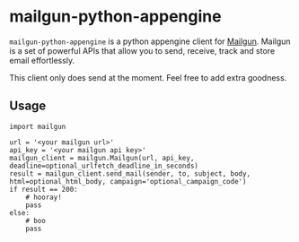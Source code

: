 # mailgun-python-appengine

`mailgun-python-appengine` is a python appengine client for [Mailgun]. Mailgun is a set of 
powerful APIs that allow you to send, receive, track and store email effortlessly.

This client only does send at the moment. Feel free to add extra goodness.

  [mailgun]: http://www.mailgun.net

## Usage
	import mailgun
	
	url = '<your mailgun url>'
	api_key = '<your mailgun api key>'
	mailgun_client = mailgun.Mailgun(url, api_key, deadline=optional_urlfetch_deadline_in_seconds)
	result = mailgun_client.send_mail(sender, to, subject, body, html=optional_html_body, campaign='optional_campaign_code')
	if result == 200:
		# hooray!
		pass
	else:
		# boo
		pass